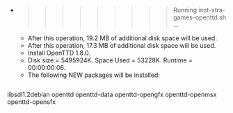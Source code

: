 * >>>>>>>>> Running inst-xtra-games-openttd.sh ...
  * After this operation, 19.2 MB of additional disk space will be used.
  * After this operation, 17.3 MB of additional disk space will be used.
  * Install OpenTTD 1.8.0.
  * Disk size = 5495924K. Space Used = 53228K. Runtime = 00:00:00:06.
  * The following NEW packages will be installed:
  ```bash
libsdl1.2debian openttd openttd-data openttd-opengfx openttd-openmsx
openttd-opensfx
  ```
